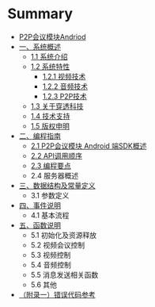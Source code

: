 # Summary

* [P2P会议模块Andriod](README.md)
* [一、系统概述](yi-3001-xi-tong-gai-shu.md)
  * [1.1 系统介绍](11.md)
  * [1.2 系统特性](12_xi_tong_te_xing.md)
    * [1.2.1 视频技术](12_xi_tong_te_xing/121-shi-pin-ji-zhu.md)
    * [1.2.2 音频技术](12_xi_tong_te_xing/122-yin-pin-ji-zhu.md)
    * [1.2.3 P2P技术](12_xi_tong_te_xing/123-p2pji-zhu.md)
  * [1.3 关于穿透科技](13.md)
  * [1.4 技术支持](14-ji-zhu-zhi-chi.md)
  * [1.5 版权申明](15-ban-quan-shen-ming.md)
* [二、编程指南](chapter1.md)
  * [2.1 P2P会议模块 Android 端SDK概述](chapter1/21-p2phui-yi-mo-kuai-android-duan-sdk-gai-shu.md)
  * [2.2 API调用顺序](chapter1/22-han-shu-diao-yong-shun-xu.md)
  * [2.3 编程要点](chapter1/23-bian-cheng-yao-dian.md)
  * 2.4 服务器概述
* [三、数据结构及常量定义](san-3001-shu-ju-jie-gou-ji-chang-liang-ding-yi.md)
  * 3.1 参数定义
* [四、事件说明](si-3001-shi-jian-shuo-ming.md)
  * 4.1 基本流程
* [五、函数说明](han-shu-shuo-ming.md)
  * 5.1 初始化及资源释放
  * 5.2 视频会议控制
  * 5.3 视频控制
  * 5.4 音频控制
  * 5.5 消息发送相关函数
  * 5.6 其他
* [（附录一）错误代码参考](cuo-wu-dai-ma-can-kao.md)

